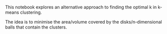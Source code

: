 This notebook explores an alternative approach to finding the optimal k in k-means clustering.

The idea is to minimise the area/volume covered by the disks/n-dimensional balls that contain the clusters.